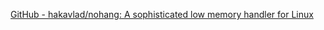 
[GitHub - hakavlad/nohang: A sophisticated low memory handler for Linux](https://github.com/hakavlad/nohang)
